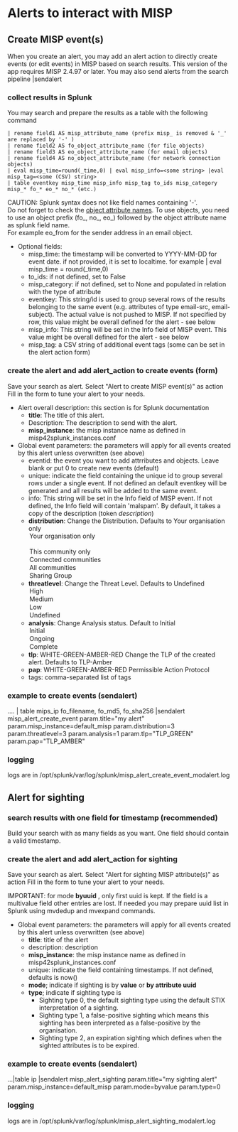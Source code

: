 # Alerts to interact with MISP
## Create MISP event(s)    
When you create an alert, you may add an alert action to directly create events (or edit events) in MISP based on search results.
This version of the app requires MISP 2.4.97 or later.
You may also send alerts from the search pipeline |sendalert

### collect results in Splunk
You may search and prepare the results as a table with the following command
```
| rename field1 AS misp_attribute_name (prefix misp_ is removed & '_' are replaced by '-' )
| rename field2 AS fo_object_attribute_name (for file objects)
| rename field3 AS eo_object_attribute_name (for email objects)
| rename field4 AS no_object_attribute_name (for network connection objects)
| eval misp_time=round(_time,0) | eval misp_info=<some string> |eval misp_tag=<some (CSV) string>  
| table eventkey misp_time misp_info misp_tag to_ids misp_category misp_* fo_* eo_* no_* (etc.)
```
CAUTION: Splunk syntax does not like field names containing '-'.  
Do not forget to check the [object attribute names](https://github.com/MISP/misp-objects/). To use objects, you need to use an object prefix (fo_, no_, eo_) followed by the object attribute name as splunk field name.  
For example eo_from for the sender address in an email object.

* Optional fields:
    - misp_time: the timestamp will be converted to YYYY-MM-DD for event date. if not provided, it is set to localtime. for example | eval misp_time = round(_time,0)
    - to_ids: if not defined, set to False
    - misp_category: if not defined, set to None and populated in relation with the type of attribute
    - eventkey: This string/id is used to group several rows of the results belonging to the same event (e.g. attributes of type email-src, email-subject). The actual value is not pushed to MISP. If not specified by row, this value might be overall defined for the alert - see below
    - misp_info: This string will be set in the Info field of MISP event. This value might be overall defined for the alert - see below
    - misp_tag: a CSV string of additional event tags (some can be set in the alert action form)


### create the alert and add alert_action to create events (form)
Save your search as alert. Select "Alert to create MISP event(s)" as action
Fill in the form to tune your alert to your needs.

* Alert overall description: this section is for Splunk documentation
    - **title**: The title of this alert.
    - Description: The description to send with the alert.
    - **misp_instance**: the misp instance name as defined in misp42splunk_instances.conf
* Global event parameters: the parameters will apply for all events created by this alert unless overwritten (see above)
    - eventid: the event you want to add attrributes and objects. Leave blank or put 0 to create new events (default)
    - unique: indicate the field containing the unique id to group several rows under a single event. If not defined an default eventkey will be generated and all results will be added to the same event.
    - info: This string will be set in the Info field of MISP event. If not defined, the Info field will contain 'malspam'. By default, it takes a copy of the description (token $description$)
    - **distribution**: Change the Distribution. Defaults to Your organisation only
            <option value="0">Your organisation only</option>    
            <option value="1">This community only</option>
            <option value="2">Connected communities</option>
            <option value="3">All communities</option>
            <option value="4">Sharing Group</option>
    - **threatlevel**: Change the Threat Level. Defaults to Undefined
            <option value="1">High</option>
            <option value="2">Medium</option>
            <option value="3">Low</option>
            <option value="4">Undefined</option>
    - **analysis**: Change Analysis status. Default to Initial
            <option value="1">Initial</option>
            <option value="2">Ongoing</option>
            <option value="3">Complete</option>
    - **tlp**: WHITE-GREEN-AMBER-RED Change the TLP of the created alert. Defaults to TLP-Amber
    - **pap**: WHITE-GREEN-AMBER-RED Permissible Action Protocol
    - tags: comma-separated list of tags

### example to create events (sendalert)
  .... | table mips_ip fo_filename, fo_md5, fo_sha256 |sendalert misp_alert_create_event param.title="my alert" param.misp_instance=default_misp param.distribution=3 param.threatlevel=3 param.analysis=1 param.tlp="TLP_GREEN" param.pap="TLP_AMBER"

### logging
logs are in /opt/splunk/var/log/splunk/misp_alert_create_event_modalert.log

## Alert for sighting

### search results with one field for timestamp (recommended)
Build your search with as many fields as you want. One field should contain a valid timestamp.

### create the alert and add alert_action for sighting
Save your search as alert. Select "Alert for sighting MISP attribute(s)" as action
Fill in the form to tune your alert to your needs.

IMPORTANT: for mode **byuuid** , only first uuid is kept. If the field is a multivalue field other entries are lost. If needed you may prepare uuid list in Splunk using mvdedup and mvexpand commands.

* Global event parameters: the parameters will apply for all events created by this alert unless overwritten (see above)
    - **title**: title of the alert
    - description: description
    - **misp_instance**: the misp instance name as defined in misp42splunk_instances.conf
    - unique: indicate the field containing timestamps. If not defined, defaults is now()
    - **mode**; indicate if sighting is by __value__ or __by attribute uuid__
    - **type**; indicate if sighting type is
        * Sighting type 0, the default sighting type using the default STIX interpretation of a sighting.
        * Sighting type 1, a false-positive sighting which means this sighting has been interpreted as a false-positive by the organisation.
        * Sighting type 2, an expiration sighting which defines when the sighted attributes is to be expired.

### example to create events (sendalert)
...|table ip |sendalert misp_alert_sighting param.title="my sighting alert" param.misp_instance=default_misp param.mode=byvalue param.type=0

### logging
logs are in /opt/splunk/var/log/splunk/misp_alert_sighting_modalert.log

